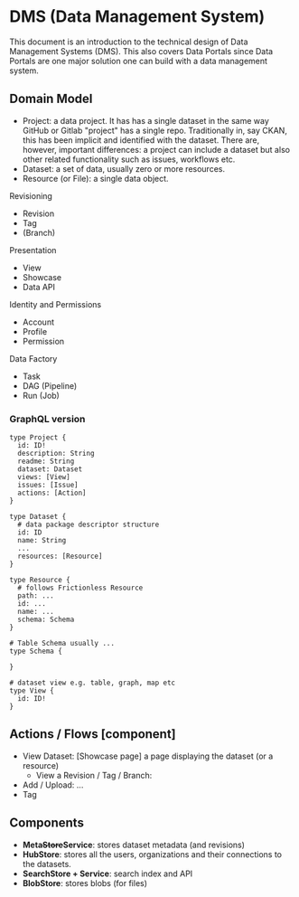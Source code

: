 # DMS (Data Management System)

This document is an introduction to the technical design of Data Management Systems (DMS). This also covers Data Portals since Data Portals are one major solution one can build with a data management system.

## Domain Model

* Project: a data project. It has has a single dataset in the same way GitHub or Gitlab "project" has a single repo. Traditionally in, say CKAN, this has been implicit and identified with the dataset. There are, however, important differences: a project can include a dataset but also other related functionality such as issues, workflows etc.
* Dataset: a set of data, usually zero or more resources.
* Resource (or File): a single data object.

Revisioning
 
* Revision
* Tag
* (Branch)

Presentation

* View
* Showcase
* Data API

Identity and Permissions

* Account
* Profile
* Permission

Data Factory

* Task
* DAG (Pipeline)
* Run (Job)

### GraphQL version

```graphql=
type Project {
  id: ID!
  description: String
  readme: String
  dataset: Dataset
  views: [View]
  issues: [Issue]
  actions: [Action]
}

type Dataset {
  # data package descriptor structure
  id: ID
  name: String
  ...
  resources: [Resource]
}

type Resource {
  # follows Frictionless Resource
  path: ...
  id: ...
  name: ...
  schema: Schema
}

# Table Schema usually ...
type Schema {

}

# dataset view e.g. table, graph, map etc
type View {
  id: ID!
}
```

## Actions / Flows [component]

* View Dataset: [Showcase page] a page displaying the dataset (or a resource)
  * View a Revision / Tag / Branch:
* Add / Upload: ...
* Tag

## Components

* **Meta~~Store~~Service**: stores dataset metadata (and revisions)
* **HubStore**: stores all the users, organizations and their connections to the datasets.
* **SearchStore + Service**: search index and API
* **BlobStore**: stores blobs (for files)

